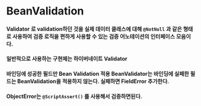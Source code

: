 # BeanValidation

#### Validator 로 validation하던 것을 실제 데이터 클래스에 대해 `@NotNull` 과 같은 형태로 사용하여 검증 로직을 편하게 사용할 수 있는 검증 어노테이션의 인터페이스 모음이다.
#### 일반적으로 사용하는 구현체는 하이버네이트 Validator

#### 바인딩에 성공한 필드만 Bean Validation 적용 BeanValidator는 바인딩에 실패한 필드는 BeanValidation을 적용하지 않는다. 실패하면 FieldError 추가한다.

#### ObjectError는 `@ScriptAssert()` 를 사용해서 검증하면된다.